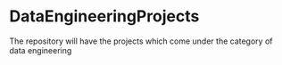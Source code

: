 # DataEngineeringProjects
The repository will have the projects which come under the category of data engineering

